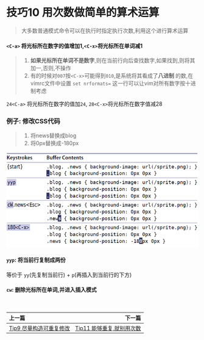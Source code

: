 # 技巧10 用次数做简单的算术运算

> 大多数普通模式命令可以在执行时指定执行次数,利用这个进行算术运算

#### `<C-a>` 将光标所在数字的值增加1,`<C-x>`将光标所在单词减1

> 1. **如果光标所在单词不是数字**,则在当前行向后查找数字,如果找到,则将其加一,否则,不操作
> 2. 有的时候对`007`按`<C-x>`可能得到`010`,是系统将其看成了**八进制** 的数,在vimrc文件中设置 `set nrformats=` 这一行可以让vim对所有数字按十进制考虑

`24<C-a>` 将光标所在数字的值加`24`, `28<C-x>`将光标所在数字值减28

### 例子: 修改CSS代码
> 1. 将news替换成blog
> 2. 将0px替换成-180px

![tip10](../../images/tip10.png)  

#### `yyp`: 将当前行复制成两份

等价于 `yy`(先复制当前行) + `p`(再插入到当前行的下方)

#### `cw`: 删除光标所在单词,并进入插入模式

<br>  

|上一篇|下一篇|
|:---|---:|
| [Tip9 尽量构造可重复修改](tip9.md)    | [Tip11 能够重复,就别用次数](tip11.md)|
